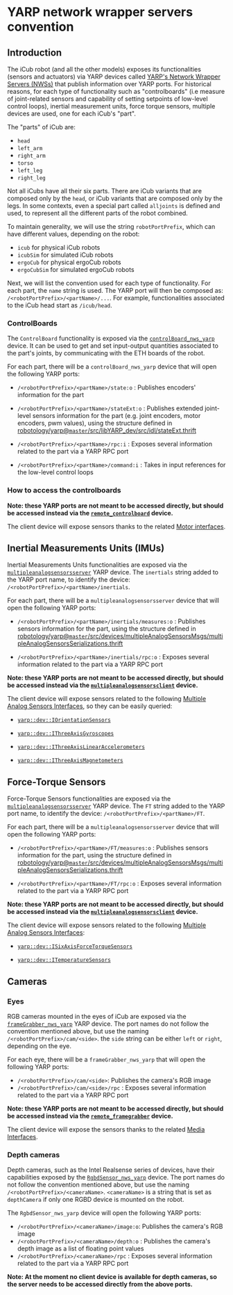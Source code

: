 # YARP network wrapper servers convention

## Introduction

The iCub robot (and all the other models) exposes its functionalities (sensors and actuators) via YARP devices called [YARP's Network Wrapper Servers (NWSs)](https://www.yarp.it/latest//group__nws__and__nwc__architecture.html) that publish information over YARP ports. For historical reasons, for each type of functionality such as "controlboards" (i.e measure of joint-related sensors and capability of setting setpoints of low-level control loops), inertial measurement units, force torque sensors, multiple devices are used, one for each iCub's "part".

The "parts" of iCub are:

- `head`
- `left_arm`
- `right_arm`
- `torso`
- `left_leg`
- `right_leg`

Not all iCubs have all their six parts. There are iCub variants that are composed only by the `head`, or iCub variants that are composed only by the legs. In some contexts, even a special part called `alljoints` is defined and used, to represent all the different parts of the robot combined.

To maintain generality, we will use the string `robotPortPrefix`, which can have different values, depending on the robot:

- `icub` for physical iCub robots
- `icubSim` for simulated iCub robots
- `ergoCub` for physical ergoCub robots
- `ergoCubSim` for simulated ergoCub robots

Next, we will list the convention used for each type of functionality. For each part, the `name` string is used. The YARP port will then be composed as: `/<robotPortPrefix>/<partName>/...`. For example, functionalities associated to the iCub head start as `/icub/head`.

### ControlBoards

The `ControlBoard` functionality is exposed via the [`controlBoard_nws_yarp`](https://www.yarp.it/latest/classControlBoard__nws__yarp.html) device. It can be used to get and set input-output quantities associated to the part's joints, by communicating with the ETH boards of the robot.

For each part, there will be a `controlBoard_nws_yarp` device that will open the following YARP ports:

- `/<robotPortPrefix>/<partName>/state:o` : Publishes encoders' information for the part

- `/<robotPortPrefix>/<partName>/stateExt:o` : Publishes extended joint-level sensors information for the part (e.g. joint encoders, motor encoders, pwm values), using the structure defined in [robotology/yarp@`master`/src/libYARP_dev/src/idl/stateExt.thrift](https://github.com/robotology/yarp/blob/master/src/libYARP_dev/src/idl/stateExt.thrift?rgh-link-date=2023-05-10T12%3A50%3A28Z)

- `/<robotPortPrefix>/<partName>/rpc:i` : Exposes several information related to the part via a YARP RPC port

- `/<robotPortPrefix>/<partName>/command:i` : Takes in input references for the low-level control loops

### How to access the controlboards

**Note: these YARP ports are not meant to be accessed directly, but should be accessed instead via the [`remote_controlboard`](https://www.yarp.it/latest//classRemoteControlBoard.html) device.**

The client device will expose sensors thanks to the related [Motor interfaces](https://www.yarp.it/latest//group__dev__iface__motor.html).

## Inertial Measurements Units (IMUs)

Inertial Measurements Units functionalities are exposed via the [`multipleanalogsensorsserver`](https://www.yarp.it/latest//classMultipleAnalogSensorsServer.html) YARP device. The `inertials` string added to the YARP port name, to identify the device: `/<robotPortPrefix>/<partName>/inertials`.

For each part, there will be a `multipleanalogsensorsserver` device that will open the following YARP ports:

- `/<robotPortPrefix>/<partName>/inertials/measures:o` : Publishes sensors information for the part, using the structure defined in [robotology/yarp@`master`/src/devices/multipleAnalogSensorsMsgs/multipleAnalogSensorsSerializations.thrift](https://github.com/robotology/yarp/blob/master/src/devices/multipleAnalogSensorsMsgs/multipleAnalogSensorsSerializations.thrift?rgh-link-date=2023-05-10T12%3A50%3A28Z)

- `/<robotPortPrefix>/<partName>/inertials/rpc:o` : Exposes several information related to the part via a YARP RPC port

**Note: these YARP ports are not meant to be accessed directly, but should be accessed instead via the [`multipleanalogsensorsclient`](https://www.yarp.it/git-master/classMultipleAnalogSensorsClient.html) device.**

The client device will expose sensors related to the following [Multiple Analog Sensors Interfaces](https://www.yarp.it/latest/group__dev__iface__multiple__analog.html), so they can be easily queried:

- [`yarp::dev::IOrientationSensors`](https://www.yarp.it/latest/classyarp_1_1dev_1_1IOrientationSensors.html)

- [`yarp::dev::IThreeAxisGyroscopes`](https://www.yarp.it/git-master/classyarp_1_1dev_1_1IThreeAxisGyroscopes.html)

- [`yarp::dev::IThreeAxisLinearAccelerometers`](https://www.yarp.it/git-master/classyarp_1_1dev_1_1IThreeAxisLinearAccelerometers.html)

- [`yarp::dev::IThreeAxisMagnetometers`](https://www.yarp.it/git-master/classyarp_1_1dev_1_1IThreeAxisMagnetometers.html)

## Force-Torque Sensors

Force-Torque Sensors functionalities are exposed via the [`multipleanalogsensorsserver`](https://www.yarp.it/latest//classMultipleAnalogSensorsServer.html) YARP device. The `FT` string added to the YARP port name, to identify the device: `/<robotPortPrefix>/<partName>/FT`.

For each part, there will be a `multipleanalogsensorsserver` device that will open the following YARP ports:

- `/<robotPortPrefix>/<partName>/FT/measures:o` : Publishes sensors information for the part, using the structure defined in [robotology/yarp@`master`/src/devices/multipleAnalogSensorsMsgs/multipleAnalogSensorsSerializations.thrift](https://github.com/robotology/yarp/blob/master/src/devices/multipleAnalogSensorsMsgs/multipleAnalogSensorsSerializations.thrift?rgh-link-date=2023-05-10T12%3A50%3A28Z)

- `/<robotPortPrefix>/<partName>/FT/rpc:o` : Exposes several information related to the part via a YARP RPC port

**Note: these YARP ports are not meant to be accessed directly, but should be accessed instead via the [`multipleanalogsensorsclient`](https://www.yarp.it/git-master/classMultipleAnalogSensorsClient.html) device.**

The client device will expose sensors related to the following [Multiple Analog Sensors Interfaces](https://www.yarp.it/latest/group__dev__iface__multiple__analog.html):

- [`yarp::dev::ISixAxisForceTorqueSensors`](https://www.yarp.it/git-master/classyarp_1_1dev_1_1ISixAxisForceTorqueSensors.html)

- [`yarp::dev::ITemperatureSensors`](https://www.yarp.it/git-master/classyarp_1_1dev_1_1ITemperatureSensors.html)

## Cameras

### Eyes
RGB cameras mounted in the eyes of iCub are exposed via the [`frameGrabber_nws_yarp`](https://www.yarp.it/latest//classFrameGrabber__nws__yarp.html) YARP device. The port names do not follow the convention mentioned above, but use the naming `/<robotPortPrefix>/cam/<side>`. the `side` string can be either `left` or `right`, depending on the eye.

For each eye, there will be a `frameGrabber_nws_yarp` that will open the following YARP ports:

- `/<robotPortPrefix>/cam/<side>`: Publishes the camera's RGB image
- `/<robotPortPrefix>/cam/<side>/rpc` : Exposes several information related to the part via a YARP RPC port

**Note: these YARP ports are not meant to be accessed directly, but should be accessed instead via the [`remote_framegrabber`](https://www.yarp.it/latest/classRemoteFrameGrabber.html) device.**

The client device will expose the sensors thanks to the related [Media Interfaces](https://www.yarp.it/latest/group__dev__iface__media.html).

### Depth cameras

Depth cameras, such as the Intel Realsense series of devices, have their capabilities exposed by the [`RgbdSensor_nws_yarp`](https://www.yarp.it/latest/classRgbdSensor__nws__yarp.html) device. The port names do not follow the convention mentioned above, but use the naming `/<robotPortPrefix>/<cameraName>`. `<cameraName>` is a string that is set as `depthCamera` if only one RGBD device is mounted on the robot.

The `RgbdSensor_nws_yarp` device will open the following YARP ports:

- `/<robotPortPrefix>/<cameraName>/image:o`: Publishes the camera's RGB image
- `/<robotPortPrefix>/<cameraName>/depth:o` : Publishes the camera's depth image as a list of floating point values
- `/<robotPortPrefix>/<cameraName>/rpc` : Exposes several information related to the part via a YARP RPC port

**Note: At the moment no client device is available for depth cameras, so the server needs to be accessed directly from the above ports.**